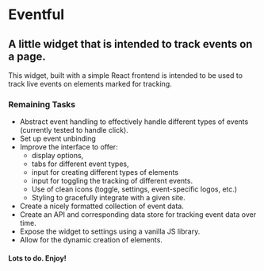 # Eventful
## A little widget that is intended to track events on a page.

This widget, built with a simple React frontend is intended to be used to track live events on elements marked for tracking.

### Remaining Tasks
- Abstract event handling to effectively handle different types of events (currently tested to handle click).
- Set up event unbinding
- Improve the interface to offer:
  - display options,
  - tabs for different event types,
  - input for creating different types of elements
  - input for toggling the tracking of different events.
  - Use of clean icons (toggle, settings, event-specific logos, etc.)
  - Styling to gracefully integrate with a given site.
- Create a nicely formatted collection of event data.
- Create an API and corresponding data store for tracking event data over time.
- Expose the widget to settings using a vanilla JS library.
- Allow for the dynamic creation of elements.

#### Lots to do. Enjoy!
